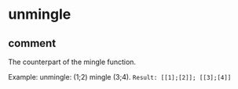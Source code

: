 # unmingle
## comment

The counterpart of the mingle function.

Example:
unmingle: (1;2) mingle (3;4).
`Result: [[1];[2]]; [[3];[4]]`